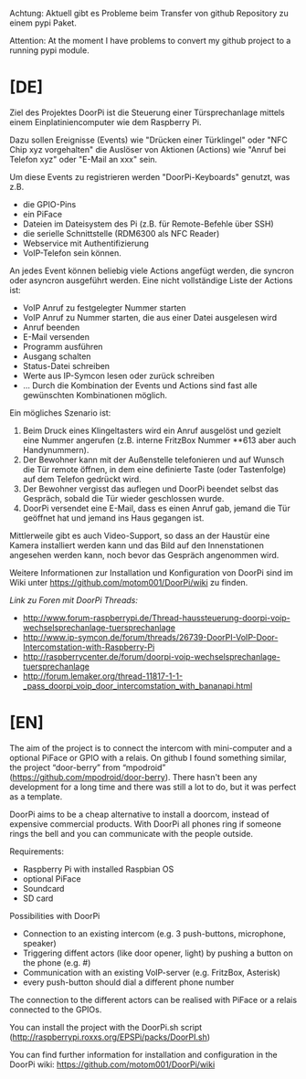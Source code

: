 
Achtung: Aktuell gibt es Probleme beim Transfer von github Repository zu einem pypi Paket.

Attention: At the moment I have problems to convert my github project to a running pypi module.


[DE]
==========

Ziel des Projektes DoorPi ist die Steuerung einer Türsprechanlage mittels einem Einplatiniencomputer wie dem Raspberry Pi.

Dazu sollen Ereignisse (Events) wie "Drücken einer Türklingel" oder "NFC Chip xyz vorgehalten" die Auslöser von Aktionen (Actions) wie "Anruf bei Telefon xyz" oder "E-Mail an xxx"  sein.

Um diese Events zu registrieren werden "DoorPi-Keyboards" genutzt, was z.B. 
* die GPIO-Pins
* ein PiFace 
* Dateien im Dateisystem des Pi (z.B. für Remote-Befehle über SSH)
* die serielle Schnittstelle (RDM6300 als NFC Reader)
* Webservice mit Authentifizierung
* VoIP-Telefon
sein können.

An jedes Event können beliebig viele Actions angefügt werden, die syncron oder asyncron ausgeführt werden. Eine nicht vollständige Liste der Actions ist:
* VoIP Anruf zu festgelegter Nummer starten
* VoIP Anruf zu Nummer starten, die aus einer Datei ausgelesen wird
* Anruf beenden
* E-Mail versenden
* Programm ausführen
* Ausgang schalten
* Status-Datei schreiben
* Werte aus IP-Symcon lesen oder zurück schreiben
* ...
Durch die Kombination der Events und Actions sind fast alle gewünschten Kombinationen möglich. 

Ein mögliches Szenario ist:
1. Beim Druck eines Klingeltasters wird ein Anruf ausgelöst und gezielt eine Nummer angerufen (z.B. interne FritzBox Nummer **613 aber auch Handynummern).
2. Der Bewohner kann mit der Außenstelle telefonieren und auf Wunsch die Tür remote öffnen, in dem eine definierte Taste (oder Tastenfolge) auf dem Telefon gedrückt wird.
3. Der Bewohner vergisst das auflegen und DoorPi beendet selbst das Gespräch, sobald die Tür wieder geschlossen wurde.
4. DoorPi versendet eine E-Mail, dass es einen Anruf gab, jemand die Tür geöffnet hat und jemand ins Haus gegangen ist.

Mittlerweile gibt es auch Video-Support, so dass an der Haustür eine Kamera installiert werden kann und das Bild auf den Innenstationen angesehen werden kann, noch bevor das Gespräch angenommen wird.

Weitere Informationen zur Installation und Konfiguration von DoorPi sind im Wiki unter https://github.com/motom001/DoorPi/wiki zu finden.

*Link zu Foren mit DoorPi Threads:*

* http://www.forum-raspberrypi.de/Thread-haussteuerung-doorpi-voip-wechselsprechanlage-tuersprechanlage
* http://www.ip-symcon.de/forum/threads/26739-DoorPI-VoIP-Door-Intercomstation-with-Raspberry-Pi
* http://raspberrycenter.de/forum/doorpi-voip-wechselsprechanlage-tuersprechanlage
* http://forum.lemaker.org/thread-11817-1-1-_pass_doorpi_voip_door_intercomstation_with_bananapi.html


[EN]
==========

The aim of the project is to connect the intercom with mini-computer and a optional PiFace or GPIO with a relais. 
On github I found something similar, the project “door-berry” from “mpodroid” (https://github.com/mpodroid/door-berry).
There hasn't been any development for a long time and there was still a lot to do, but it was perfect as a template.

DoorPi aims to be a cheap alternative to install a doorcom, instead of expensive commercial products.
With DoorPi all phones ring if someone rings the bell and you can communicate with the people outside.

Requirements:
* Raspberry Pi with installed Raspbian OS
* optional PiFace
* Soundcard
* SD card

Possibilities with DoorPi
* Connection to an existing intercom (e.g. 3 push-buttons, microphone, speaker)
* Triggering diffent actors (like door opener, light) by pushing a button on the phone (e.g. #)
* Communication with an existing VoIP-server (e.g. FritzBox, Asterisk)
* every push-button should dial a different phone number

The connection to the different actors can be realised with PiFace or a relais connected to the GPIOs.

You can install the project with the DoorPi.sh script (http://raspberrypi.roxxs.org/EPSPi/packs/DoorPI.sh)

You can find further information for installation and configuration in the DoorPi wiki: https://github.com/motom001/DoorPi/wiki
